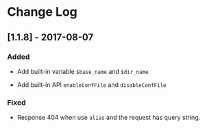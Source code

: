 # Change Log

## [1.1.8] - 2017-08-07

### Added

* Add built-in variable `$base_name` and `$dir_name`

* Add built-in API `enableConfFile` and `disableConfFile`

### Fixed

* Response 404 when use `alias` and the request has query string.